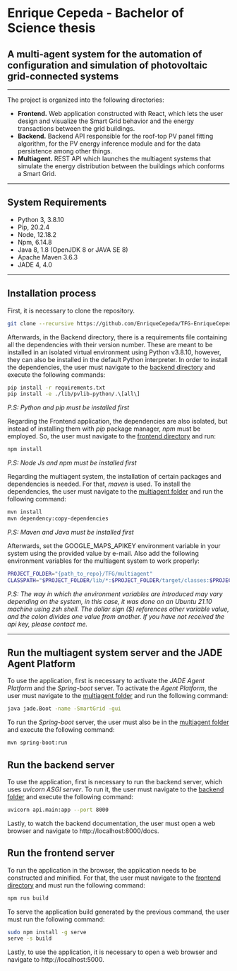 # Enrique Cepeda - Bachelor of Science thesis

## A multi-agent system for the automation of configuration and simulation of photovoltaic grid-connected systems

---

The project is organized into the following directories:

- **Frontend.** Web application constructed with React, which lets the user design and visualize the Smart Grid behavior and the energy transactions between the grid buildings.
- **Backend.** Backend API responsible for the roof-top PV panel fitting algorithm, for the PV energy inference module and for the data persistence among other things.
- **Multiagent.** REST API which launches the multiagent systems that simulate the energy distribution between the buildings which conforms a Smart Grid.

---

## System Requirements

- Python 3, 3.8.10
- Pip, 20.2.4
- Node, 12.18.2
- Npm, 6.14.8
- Java 8, 1.8 (OpenJDK 8 or JAVA SE 8)
- Apache Maven 3.6.3
- JADE 4, 4.0

---

## Installation process

First, it is necessary to clone the repository.

```bash
git clone --recursive https://github.com/EnriqueCepeda/TFG-EnriqueCepeda.git
```

Afterwards, in the Backend directory, there is a requirements file containing all the dependencies with their version number. These are meant to be installed in an isolated virtual environment using Python v3.8.10, however, they can also be installed in the default Python interpreter. In order to install the dependencies, the user must navigate to the [backend directory](./backend) and execute the following commands:

```bash
pip install -r requirements.txt
pip install -e ./lib/pvlib-python/.\[all\]
```

_P.S: Python and pip must be installed first_

Regarding the Frontend application, the dependencies are also isolated, but instead of installing them with _pip_ package manager, _npm_ must be employed. So, the user must navigate to the [frontend directory](./frontend) and run:

```bash
npm install
```

_P.S: Node Js and npm must be installed first_

Regarding the multiagent system, the installation of certain packages and dependencies is needed. For that, _maven_ is used. To install the dependencies, the user must navigate to the [multiagent folder](./multiagent) and run the following command:

```bash
mvn install
mvn dependency:copy-dependencies
```

_P.S: Maven and Java must be installed first_

Afterwards, set the GOOGLE_MAPS_APIKEY environment variable in your system using the provided value by e-mail. Also add the following environment variables for the multiagent system to work properly:

```bash
PROJECT_FOLDER="{path_to_repo}/TFG/multiagent"
CLASSPATH="$PROJECT_FOLDER/lib/*:$PROJECT_FOLDER/target/classes:$PROJECT_FOLDER/target/dependency/*"
```

_P.S: The way in which the environment variables are introduced may vary depending on the system, in this case, it was done on an Ubuntu 21.10 machine using zsh shell. The dollar sign ($) references other variable value, and the colon divides one value from another. If you have not received the api key, please contact me._

---

## Run the multiagent system server and the JADE Agent Platform

To use the application, first is necessary to activate the _JADE Agent Platform_ and the _Spring-boot_ server.
To activate the _Agent Platform_, the user must navigate to the [multiagent folder](./multiagent) and run the following command:

```bash
java jade.Boot -name -SmartGrid -gui
```

To run the _Spring-boot_ server, the user must also be in the [multiagent folder](./multiagent) and execute the following command:

```bash
mvn spring-boot:run
```

## Run the backend server

To use the application, first is necessary to run the backend server, which uses _uvicorn ASGI server_.
To run it, the user must navigate to the [backend folder](./backend) and execute the following command:

```bash
uvicorn api.main:app --port 8000
```

Lastly, to watch the backend documentation, the user must open a web browser and navigate to http://localhost:8000/docs.

## Run the frontend server

To run the application in the browser, the application needs to be constructed and minified. For that, the user must navigate to the [frontend directory](./frontend) and must run the following command:

```bash
npm run build
```

To serve the application build generated by the previous command, the user must run the following command:

```bash
sudo npm install -g serve
serve -s build
```

Lastly, to use the application, it is necessary to open a web browser and navigate to http://localhost:5000.
